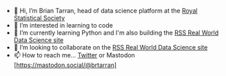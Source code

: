 - 👋 Hi, I’m Brian Tarran, head of data science platform at the [Royal Statistical Society](https://www.rss.org.uk) 
- 👀 I’m interested in learning to code
- 🌱 I’m currently learning Python and I'm also building the [RSS Real World Data Science site](https://github.com/realworlddatascience/realworlddatascience.github.io)
- 💞️ I’m looking to collaborate on the [RSS Real World Data Science site](https://github.com/realworlddatascience/realworlddatascience.github.io)
- 📫 How to reach me... [Twitter](https://www.twitter.com/brtarran) or Mastodon [https://mastodon.social/@brtarran]

<!---
fatso-jetson/fatso-jetson is a ✨ special ✨ repository because its `README.md` (this file) appears on your GitHub profile.
You can click the Preview link to take a look at your changes.
--->
